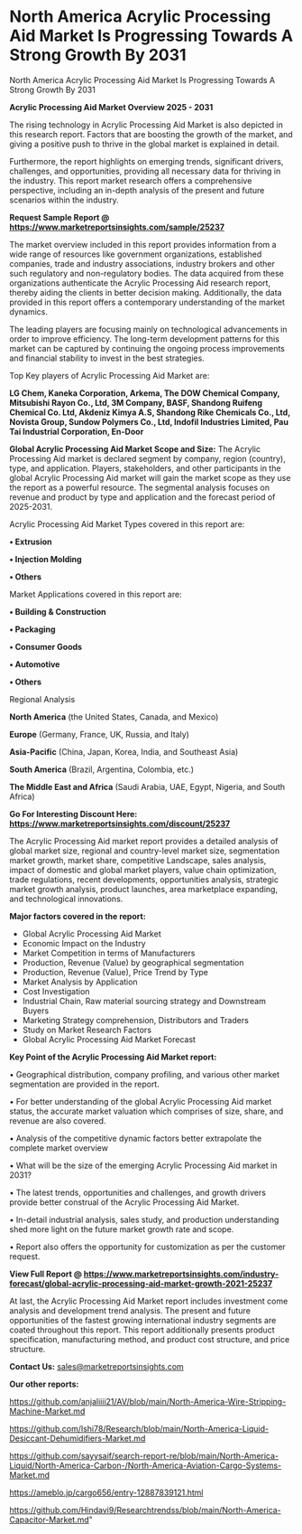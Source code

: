 # North America Acrylic Processing Aid Market Is Progressing Towards A Strong Growth By 2031
North America Acrylic Processing Aid Market Is Progressing Towards A Strong Growth By 2031

<Strong> Acrylic Processing Aid Market Overview 2025 - 2031</strong>

The rising technology in Acrylic Processing Aid Market is also depicted in this research report. Factors that are boosting the growth of the market, and giving a positive push to thrive in the global market is explained in detail.

Furthermore, the report highlights on emerging trends, significant drivers, challenges, and opportunities, providing all necessary data for thriving in the industry. This report market research offers a comprehensive perspective, including an in-depth analysis of the present and future scenarios within the industry.

<strong>Request Sample Report @ <a href=https://www.marketreportsinsights.com/sample/25237>https://www.marketreportsinsights.com/sample/25237</a></strong>

The market overview included in this report provides information from a wide range of resources like government organizations, established companies, trade and industry associations, industry brokers and other such regulatory and non-regulatory bodies. The data acquired from these organizations authenticate the Acrylic Processing Aid research report, thereby aiding the clients in better decision making. Additionally, the data provided in this report offers a contemporary understanding of the market dynamics.

The leading players are focusing mainly on technological advancements in order to improve efficiency. The long-term development patterns for this market can be captured by continuing the ongoing process improvements and financial stability to invest in the best strategies.

Top Key players of Acrylic Processing Aid Market are:

<strong>LG Chem, Kaneka Corporation, Arkema, The DOW Chemical Company, Mitsubishi Rayon Co., Ltd, 3M Company, BASF, Shandong Ruifeng Chemical Co. Ltd, Akdeniz Kimya A.S, Shandong Rike Chemicals Co., Ltd, Novista Group, Sundow Polymers Co., Ltd, Indofil Industries Limited, Pau Tai Industrial Corporation, En-Door</strong>

<strong><b>Global Acrylic Processing Aid Market Scope and Size:</b></strong>
The Acrylic Processing Aid market is declared segment by company, region (country), type, and application. Players, stakeholders, and other participants in the global Acrylic Processing Aid market will gain the market scope as they use the report as a powerful resource. The segmental analysis focuses on revenue and product by type and application and the forecast period of 2025-2031.

Acrylic Processing Aid Market Types covered in this report are:

<strong>• Extrusion

• Injection Molding

• Others</strong>

Market Applications covered in this report are:

<strong>• Building & Construction

• Packaging

• Consumer Goods

• Automotive

• Others</strong> 

Regional Analysis

<strong>North America</strong> (the United States, Canada, and Mexico)

<strong>Europe</strong> (Germany, France, UK, Russia, and Italy)

<strong>Asia-Pacific</strong> (China, Japan, Korea, India, and Southeast Asia)

<strong>South America</strong> (Brazil, Argentina, Colombia, etc.)

<strong>The Middle East and Africa</strong> (Saudi Arabia, UAE, Egypt, Nigeria, and South Africa)

<strong>Go For Interesting Discount Here: <a href=https://www.marketreportsinsights.com/discount/25237>https://www.marketreportsinsights.com/discount/25237</a></strong>

The Acrylic Processing Aid market report provides a detailed analysis of global market size, regional and country-level market size, segmentation market growth, market share, competitive Landscape, sales analysis, impact of domestic and global market players, value chain optimization, trade regulations, recent developments, opportunities analysis, strategic market growth analysis, product launches, area marketplace expanding, and technological innovations.

<strong><b>Major factors covered in the report:</b></strong>
<ul>
  <li>Global Acrylic Processing Aid Market </li>
  <li>Economic Impact on the Industry</li>
  <li>Market Competition in terms of Manufacturers</li>
  <li>Production, Revenue (Value) by geographical segmentation</li>
  <li>Production, Revenue (Value), Price Trend by Type</li>
  <li>Market Analysis by Application</li>
  <li>Cost Investigation</li>
  <li>Industrial Chain, Raw material sourcing strategy and Downstream Buyers</li>
  <li>Marketing Strategy comprehension, Distributors and Traders</li>
  <li>Study on Market Research Factors</li>
  <li>Global Acrylic Processing Aid Market Forecast</li>
</ul>

<strong><b>Key Point of the Acrylic Processing Aid Market report:</b></strong>

• Geographical distribution, company profiling, and various other market segmentation are provided in the report.

• For better understanding of the global Acrylic Processing Aid market status, the accurate market valuation which comprises of size, share, and revenue are also covered.

• Analysis of the competitive dynamic factors better extrapolate the complete market overview

• What will be the size of the emerging Acrylic Processing Aid market in 2031?

• The latest trends, opportunities and challenges, and growth drivers provide better construal of the Acrylic Processing Aid Market.

• In-detail industrial analysis, sales study, and production understanding shed more light on the future market growth rate and scope.

• Report also offers the opportunity for customization as per the customer request.

<strong><b>View Full Report @ <a href=https://www.marketreportsinsights.com/industry-forecast/global-acrylic-processing-aid-market-growth-2021-25237>https://www.marketreportsinsights.com/industry-forecast/global-acrylic-processing-aid-market-growth-2021-25237</a></b></strong>


At last, the Acrylic Processing Aid Market report includes investment come analysis and development trend analysis. The present and future opportunities of the fastest growing international industry segments are coated throughout this report. This report additionally presents product specification, manufacturing method, and product cost structure, and price structure.

<strong>Contact Us:</strong>
sales@marketreportsinsights.com

<strong>Our other reports:</strong>

<a href=https://github.com/anjaliiii21/AV/blob/main/North-America-Wire-Stripping-Machine-Market.md>https://github.com/anjaliiii21/AV/blob/main/North-America-Wire-Stripping-Machine-Market.md</a>

<a href=https://github.com/Ishi78/Research/blob/main/North-America-Liquid-Desiccant-Dehumidifiers-Market.md>https://github.com/Ishi78/Research/blob/main/North-America-Liquid-Desiccant-Dehumidifiers-Market.md</a>

<a href=https://github.com/sayysaif/search-report-re/blob/main/North-America-Liquid/North-America-Carbon-/North-America-Aviation-Cargo-Systems-Market.md>https://github.com/sayysaif/search-report-re/blob/main/North-America-Liquid/North-America-Carbon-/North-America-Aviation-Cargo-Systems-Market.md</a>

<a href=https://ameblo.jp/cargo656/entry-12887839121.html>https://ameblo.jp/cargo656/entry-12887839121.html</a>

<a href=https://github.com/Hindavi9/Researchtrendss/blob/main/North-America-Capacitor-Market.md>https://github.com/Hindavi9/Researchtrendss/blob/main/North-America-Capacitor-Market.md</a>"
